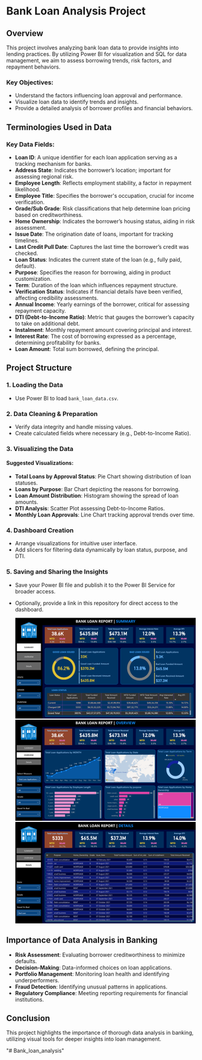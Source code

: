 
# Bank Loan Analysis Project

## Overview
This project involves analyzing bank loan data to provide insights into lending practices. By utilizing Power BI for visualization and SQL for data management, we aim to assess borrowing trends, risk factors, and repayment behaviors.

### Key Objectives:
- Understand the factors influencing loan approval and performance.
- Visualize loan data to identify trends and insights.
- Provide a detailed analysis of borrower profiles and financial behaviors.

## Terminologies Used in Data
### Key Data Fields:
- **Loan ID**: A unique identifier for each loan application serving as a tracking mechanism for banks.
- **Address State**: Indicates the borrower’s location; important for assessing regional risk.
- **Employee Length**: Reflects employment stability, a factor in repayment likelihood.
- **Employee Title**: Specifies the borrower's occupation, crucial for income verification.
- **Grade/Sub Grade**: Risk classifications that help determine loan pricing based on creditworthiness.
- **Home Ownership**: Indicates the borrower’s housing status, aiding in risk assessment.
- **Issue Date**: The origination date of loans, important for tracking timelines.
- **Last Credit Pull Date**: Captures the last time the borrower’s credit was checked.
- **Loan Status**: Indicates the current state of the loan (e.g., fully paid, default).
- **Purpose**: Specifies the reason for borrowing, aiding in product customization.
- **Term**: Duration of the loan which influences repayment structure.
- **Verification Status**: Indicates if financial details have been verified, affecting credibility assessments.
- **Annual Income**: Yearly earnings of the borrower, critical for assessing repayment capacity.
- **DTI (Debt-to-Income Ratio)**: Metric that gauges the borrower’s capacity to take on additional debt.
- **Instalment**: Monthly repayment amount covering principal and interest.
- **Interest Rate**: The cost of borrowing expressed as a percentage, determining profitability for banks.
- **Loan Amount**: Total sum borrowed, defining the principal.

## Project Structure
### 1. Loading the Data
- Use Power BI to load `bank_loan_data.csv`.

### 2. Data Cleaning & Preparation
- Verify data integrity and handle missing values.
- Create calculated fields where necessary (e.g., Debt-to-Income Ratio).

### 3. Visualizing the Data
#### Suggested Visualizations:
- **Total Loans by Approval Status**: Pie Chart showing distribution of loan statuses.
- **Loans by Purpose**: Bar Chart depicting the reasons for borrowing.
- **Loan Amount Distribution**: Histogram showing the spread of loan amounts.
- **DTI Analysis**: Scatter Plot assessing Debt-to-Income Ratios.
- **Monthly Loan Approvals**: Line Chart tracking approval trends over time.

### 4. Dashboard Creation
- Arrange visualizations for intuitive user interface.
- Add slicers for filtering data dynamically by loan status, purpose, and DTI.

### 5. Saving and Sharing the Insights
- Save your Power BI file and publish it to the Power BI Service for broader access.
- Optionally, provide a link in this repository for direct access to the dashboard.

  ![image alt](https://github.com/Gauravsingh38/Bank_loan_analysis/blob/1ff81955f9e83de10baec62043fceb0b03985fd4/Summary.png)
  ![image alt](https://github.com/Gauravsingh38/Bank_loan_analysis/blob/951d3a474cde4f36eab531c58dce3608a3fff664/Overview.png)
  ![image alt](https://github.com/Gauravsingh38/Bank_loan_analysis/blob/951d3a474cde4f36eab531c58dce3608a3fff664/details.png)

## Importance of Data Analysis in Banking
- **Risk Assessment**: Evaluating borrower creditworthiness to minimize defaults.
- **Decision-Making**: Data-informed choices on loan applications.
- **Portfolio Management**: Monitoring loan health and identifying underperformers.
- **Fraud Detection**: Identifying unusual patterns in applications.
- **Regulatory Compliance**: Meeting reporting requirements for financial institutions.

## Conclusion
This project highlights the importance of thorough data analysis in banking, utilizing visual tools for deeper insights into loan management. 

"# Bank_loan_analysis" 
